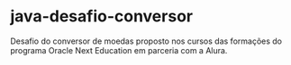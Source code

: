 # java-desafio-conversor
Desafio do conversor de moedas proposto nos cursos das formações do programa Oracle Next Education em parceria com a Alura.

